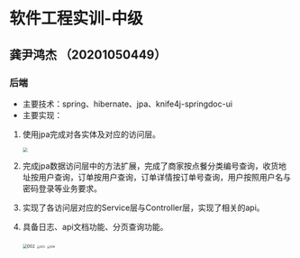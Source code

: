 # 软件工程实训-中级
## 龚尹鸿杰 （20201050449）
### 后端
* 主要技术：spring、hibernate、jpa、knife4j-springdoc-ui
* 主要实现：
1. 使用jpa完成对各实体及对应的访问层。

   <img src="E:\学科相关课件\大三-上\软件工程实训-中级\gitee项目仓库\Java2022Soft\images\后端\001.jpg" style="zoom:50%;" />

2. 完成jpa数据访问层中的方法扩展，完成了商家按点餐分类编号查询，收货地址按用户查询，订单按用户查询，订单详情按订单号查询，用户按照用户名与密码登录等业务要求。

3. 实现了各访问层对应的Service层与Controller层，实现了相关的api。

4. 具备日志、api文档功能、分页查询功能。

   <img src="E:\学科相关课件\大三-上\软件工程实训-中级\gitee项目仓库\Java2022Soft\images\后端\002.jpg" alt="002" style="zoom:50%;" />

   <img src="E:\学科相关课件\大三-上\软件工程实训-中级\gitee项目仓库\Java2022Soft\images\后端\003.jpg" alt="003" style="zoom: 33%;" />

   <img src="E:\学科相关课件\大三-上\软件工程实训-中级\gitee项目仓库\Java2022Soft\images\后端\004.jpg" alt="004" style="zoom:33%;" />